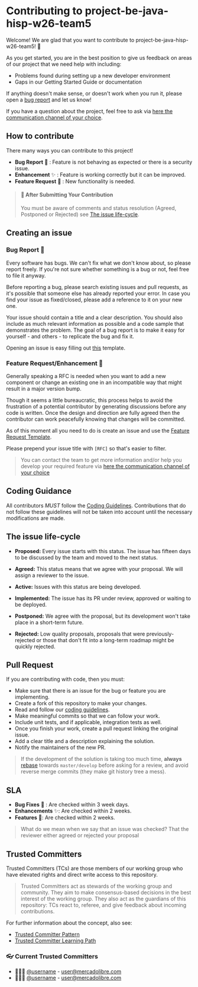 # Contributing to project-be-java-hisp-w26-team5
Welcome! We are glad that you want to contribute to project-be-java-hisp-w26-team5! :sparkling_heart:

As you get started, you are in the best position to give us feedback on areas of
our project that we need help with including:

* Problems found during setting up a new developer environment
* Gaps in our Getting Started Guide or documentation

If anything doesn't make sense, or doesn't work when you run it, please open a
[bug report](#bug-bug-report) and let us know!

If you have a question about the project, feel free to ask via [here the communication channel of your choice]().


## How to contribute

There many ways you can contribute to this project!

- **Bug Report** :bug: : Feature is not behaving as expected or there is a security issue.
- **Enhancement** :sparkles: : Feature is working correctly but it can be improved.
- **Feature Request** :rocket: : New functionality is needed.  

> #### :eyes: After Submitting Your Contribution
> You must be aware of comments and status resolution (Agreed, Postponed or Rejected) see [The issue life-cycle](#the-issue-life-cycle).

## Creating an issue

### Bug Report :bug:

Every software has bugs. We can't fix what we don't know about, so please report freely. If you're not sure whether something is a bug or not, feel free to file it anyway.

Before reporting a bug, please search existing issues and pull requests, as it's possible that someone else has already reported your error. In case you find your issue as fixed/closed, please add a reference to it on your new one.

Your issue should contain a title and a clear description. You should also include as much relevant information as possible and a code sample that demonstrates the problem. The goal of a bug report is to make it easy for yourself - and others - to replicate the bug and fix it.

Opening an issue is easy filling out [this](https://github.com/melisource/fury_project-be-java-hisp-w26-team5/issues/new?labels=bug&template=bug-template.md&title=%5BBUG%5D+%3Ctitle%3E) template.

### Feature Request/Enhancement :rocket:

Generally speaking a RFC is needed when you want to add a new component or change an existing one in an incompatible way that might result in a major version bump.

Though it seems a little bureaucratic, this process helps to avoid the frustration of a potential contributor by generating discussions before any code is written. Once the design and direction are fully agreed then the contributor can work peacefully knowing that changes will be committed.

As of this moment all you need to do is create an issue and use the
[Feature Request Template](https://github.com/melisource/fury_project-be-java-hisp-w26-team5/issues/new?labels=enhancement&template=feature-request-template.md&title=%5BFEATURE%5D+%3Ctitle%3E).

Please prepend your issue title with `[RFC]` so that's easier to filter.
>You can contact the team to get more information and/or help you develop your required feature via [here the communication channel of your choice]()


## Coding Guidance

All contributors *MUST* follow the [Coding Guidelines](CODING_GUIDELINES.md). Contributions that do not follow these guidelines will not be taken into account until the necessary modifications are made.


## The issue life-cycle

- **Proposed:** Every issue starts with this status. The issue has fifteen days to be discussed by the team and moved to the next status.

- **Agreed:** This status means that we agree with your proposal. We will assign a reviewer to the issue.

- **Active:** Issues with this status are being developed.

- **Implemented:** The issue has its PR under review, approved or waiting to be deployed.

- **Postponed:** We agree with the proposal, but its development won't take place in a short-term future.

- **Rejected:** Low quality proposals, proposals that were previously-rejected or those that don't fit into a long-term roadmap might be quickly rejected.

## Pull Request

If you are contributing with code, then you must:

- Make sure that there is an issue for the bug or feature you are implementing.
- Create a fork of this repository to make your changes.
- Read and follow our [coding guidelines](CODING_GUIDELINES.md).
- Make meaningful commits so that we can follow your work.
- Include unit tests, and if applicable, integration tests as well.
- Once you finish your work, create a pull request linking the original issue.
- Add a clear title and a description explaining the solution.
- Notify the maintainers of the new PR.

>If the development of the solution is taking too much time, **always** [rebase](https://git-scm.com/docs/git-rebase) towards `master/develop`
>before asking for a review, and avoid reverse merge commits (they make git history tree a mess).

## SLA

- **Bug Fixes** :bug: : Are checked within 3 week days.
- **Enhancements** :sparkles:: Are checked within 2 weeks.
- **Features** :rocket:: Are checked within 2 weeks.

> What do we mean when we say that an issue was checked?
> That the reviewer either agreed or rejected your proposal

## Trusted Committers
Trusted Committers (TCs) are those members of our working group who have elevated rights and direct write access to this repository.

> Trusted Committers act as stewards of the working group and community. They aim to make consensus-based decisions in the best interest of the working group.
They also act as the guardians of this repository: TCs react to, referee, and give feedback about incoming contributions.  

For further information about the concept, also see:

* [Trusted Committer Pattern](https://github.com/InnerSourceCommons/InnerSourcePatterns/blob/main/patterns/2-structured/trusted-committer.md)
* [Trusted Committer Learning Path](https://innersourcecommons.org/learn/learning-path/trusted-committer/)  

### :eyeglasses: Current Trusted Committers

* 👩🏻‍💻 [@username]() - user@mercadolibre.com
* 🧑🏻‍💻 [@username]() - user@mercadolibre.com
